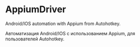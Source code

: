 # AppiumDriver
Android/IOS automation with Appium from Autohotkey.

Автоматизация Android/IOS с использованием Appium, для пользователей Autohotkey.
